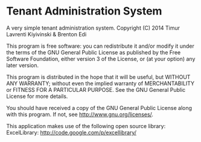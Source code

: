 Tenant Administration System
============

A very simple tenant administration system.
Copyright (C)  2014  Timur Lavrenti Kiyivinski & Brenton Edi

This program is free software: you can redistribute it and/or modify
it under the terms of the GNU General Public License as published by
the Free Software Foundation, either version 3 of the License, or
(at your option) any later version.

This program is distributed in the hope that it will be useful,
but WITHOUT ANY WARRANTY; without even the implied warranty of
MERCHANTABILITY or FITNESS FOR A PARTICULAR PURPOSE.  See the
GNU General Public License for more details.

You should have received a copy of the GNU General Public License
along with this program.  If not, see <http://www.gnu.org/licenses/>.

This application makes use of the following open source library:
ExcelLibrary: http://code.google.com/p/excellibrary/
